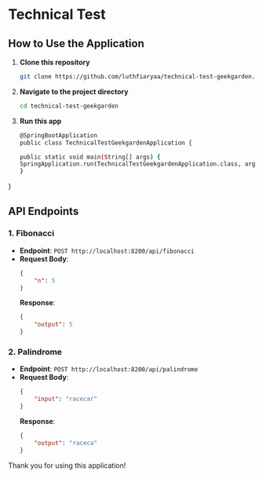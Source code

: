 # Technical Test

## How to Use the Application

1. **Clone this repository**  
    ```bash
    git clone https://github.com/luthfiaryaa/technical-test-geekgarden.git

2. **Navigate to the project directory**  
    ```bash
   cd technical-test-geekgarden

3. **Run this app**
    ```bash
   @SpringBootApplication
   public class TechnicalTestGeekgardenApplication {

   public static void main(String[] args) {
   SpringApplication.run(TechnicalTestGeekgardenApplication.class, args);
   }

}


## API Endpoints

### 1. Fibonacci

- **Endpoint**: `POST http://localhost:8200/api/fibonacci`
- **Request Body**:
  ```json
  {
      "n": 5
  }
  ```
  **Response**:
  ```json
  {
      "output": 5
  }

### 2. Palindrome

- **Endpoint**: `POST http://localhost:8200/api/palindrome`
- **Request Body**:
  ```json
  {
      "input": "racecar"
  } 
  ```
   **Response**:
  ```json
  {
      "output": "raceca"
  }

Thank you for using this application!